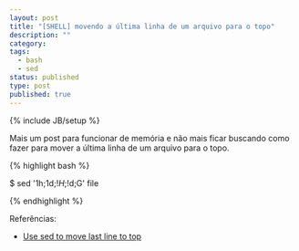 ```yaml
---
layout: post
title: "[SHELL] movendo a última linha de um arquivo para o topo"
description: ""
category: 
tags: 
  - bash
  - sed
status: published
type: post
published: true
---
```

{% include JB/setup %}

Mais um post para funcionar de memória e não mais ficar buscando como fazer para mover a última linha de um arquivo para o topo.

{% highlight bash %}
 
 $ sed '1h;1d;$!H;$!d;G' file
 
{% endhighlight %}

Referências: 
* [Use sed to move last line to top](https://www.unix.com/shell-programming-and-scripting/128416-use-sed-move-last-line-top.html)
